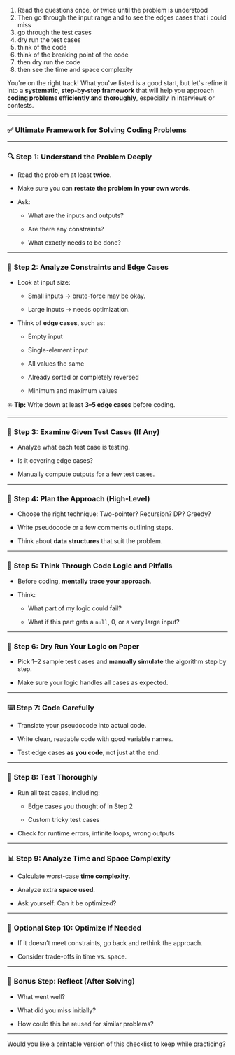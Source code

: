 

1) Read the questions once, or twice until the problem is understood
2) Then go through the input range and to see the edges cases that i could miss
3) go through the test cases
4) dry run the test cases
5) think of the code
6) think of the breaking point of the code
7) then dry run the code
8) then see the time and space complexity


You're on the right track! What you've listed is a good start, but let's refine it into a **systematic, step-by-step framework** that will help you approach **coding problems efficiently and thoroughly**, especially in interviews or contests.

---

### ✅ **Ultimate Framework for Solving Coding Problems**

---

### 🔍 **Step 1: Understand the Problem Deeply**

- Read the problem at least **twice**.
    
- Make sure you can **restate the problem in your own words**.
    
- Ask:
    
    - What are the inputs and outputs?
        
    - Are there any constraints?
        
    - What exactly needs to be done?
        

---

### 📐 **Step 2: Analyze Constraints and Edge Cases**

- Look at input size:
    
    - Small inputs → brute-force may be okay.
        
    - Large inputs → needs optimization.
        
- Think of **edge cases**, such as:
    
    - Empty input
        
    - Single-element input
        
    - All values the same
        
    - Already sorted or completely reversed
        
    - Minimum and maximum values
        

✳️ **Tip:** Write down at least **3–5 edge cases** before coding.

---

### 🧪 **Step 3: Examine Given Test Cases (If Any)**

- Analyze what each test case is testing.
    
- Is it covering edge cases?
    
- Manually compute outputs for a few test cases.
    

---

### 🧠 **Step 4: Plan the Approach (High-Level)**

- Choose the right technique: Two-pointer? Recursion? DP? Greedy?
    
- Write pseudocode or a few comments outlining steps.
    
- Think about **data structures** that suit the problem.
    

---

### 🧱 **Step 5: Think Through Code Logic and Pitfalls**

- Before coding, **mentally trace your approach**.
    
- Think:
    
    - What part of my logic could fail?
        
    - What if this part gets a `null`, 0, or a very large input?
        

---

### 🔁 **Step 6: Dry Run Your Logic on Paper**

- Pick 1–2 sample test cases and **manually simulate** the algorithm step by step.
    
- Make sure your logic handles all cases as expected.
    

---

### ⌨️ **Step 7: Code Carefully**

- Translate your pseudocode into actual code.
    
- Write clean, readable code with good variable names.
    
- Test edge cases **as you code**, not just at the end.
    

---

### 🧪 **Step 8: Test Thoroughly**

- Run all test cases, including:
    
    - Edge cases you thought of in Step 2
        
    - Custom tricky test cases
        
- Check for runtime errors, infinite loops, wrong outputs
    

---

### 📊 **Step 9: Analyze Time and Space Complexity**

- Calculate worst-case **time complexity**.
    
- Analyze extra **space used**.
    
- Ask yourself: Can it be optimized?
    

---

### 🔁 **Optional Step 10: Optimize If Needed**

- If it doesn’t meet constraints, go back and rethink the approach.
    
- Consider trade-offs in time vs. space.
    

---

### 🧘 **Bonus Step: Reflect (After Solving)**

- What went well?
    
- What did you miss initially?
    
- How could this be reused for similar problems?
    

---

Would you like a printable version of this checklist to keep while practicing?